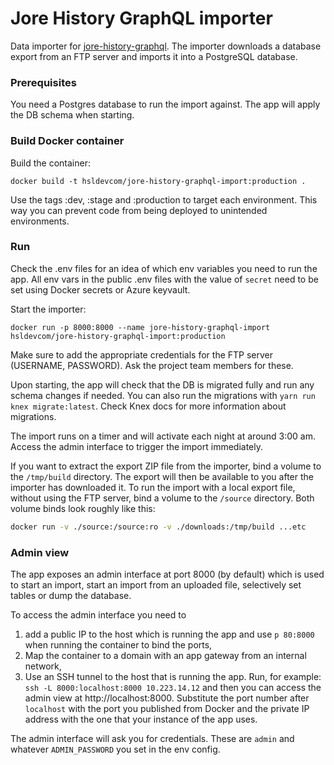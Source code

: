 # Jore History GraphQL importer

Data importer for [jore-history-graphql](https://github.com/HSLdevcom/jore-history-graphql). The importer downloads a database export from an FTP server and imports it into a PostgreSQL database.

### Prerequisites

You need a Postgres database to run the import against. The app will apply the DB schema when starting.

### Build Docker container

Build the container:

```
docker build -t hsldevcom/jore-history-graphql-import:production .
```

Use the tags :dev, :stage and :production to target each environment. This way you can prevent code from being deployed to unintended environments.

### Run

Check the .env files for an idea of which env variables you need to run the app. All env vars in the public .env files with the value of `secret` need to be set using Docker secrets or Azure keyvault.

Start the importer:

```
docker run -p 8000:8000 --name jore-history-graphql-import hsldevcom/jore-history-graphql-import:production
```

Make sure to add the appropriate credentials for the FTP server (USERNAME, PASSWORD). Ask the project team members for these.

Upon starting, the app will check that the DB is migrated fully and run any schema changes if needed. You can also run the migrations with `yarn run knex migrate:latest`. Check Knex docs for more information about migrations.

The import runs on a timer and will activate each night at around 3:00 am. Access the admin interface to trigger the import immediately.

If you want to extract the export ZIP file from the importer, bind a volume to the `/tmp/build` directory. The export will then be available to you after the importer has downloaded it. To run the import with a local export file, without using the FTP server, bind a volume to the `/source` directory. Both volume binds look roughly like this:

```bash
docker run -v ./source:/source:ro -v ./downloads:/tmp/build ...etc
```

### Admin view

The app exposes an admin interface at port 8000 (by default) which is used to start an import, start an import from an uploaded file, selectively set tables or dump the database.

To access the admin interface you need to

1. add a public IP to the host which is running the app and use `p 80:8000` when running the container to bind the ports,
2. Map the container to a domain with an app gateway from an internal network,
3. Use an SSH tunnel to the host that is running the app. Run, for example: `ssh -L 8000:localhost:8000 10.223.14.12` and then you can access the admin view at http://localhost:8000. Substitute the port number after `localhost` with the port you published from Docker and the private IP address with the one that your instance of the app uses.

The admin interface will ask you for credentials. These are `admin` and whatever `ADMIN_PASSWORD` you set in the env config.
